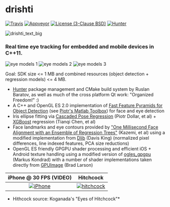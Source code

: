 # drishti

[![Travis][travis_shield]][travis_builds]
[![Appveyor][appveyor_shield]][appveyor_builds]
[![License (3-Clause BSD)][license_shield]][license_link]
[![Hunter][hunter_shield]][hunter_link]

[hunter_shield]: https://img.shields.io/badge/hunter-v0.19.75-blue.svg
[hunter_link]: http://github.com/ruslo/hunter

[license_shield]: https://img.shields.io/badge/license-BSD%203--Clause-brightgreen.svg?style=flat-square
[license_link]: http://opensource.org/licenses/BSD-3-Clause

[travis_builds]: https://travis-ci.com/elucideye/drishti/builds
[travis_shield]: https://img.shields.io/travis/elucideye/drishti/master.svg?style=flat-square&label=Linux%20OSX%20Android%20iOS

[appveyor_builds]: https://ci.appveyor.com/api/projects/elucideye/drishti
[appveyor_shield]: https://img.shields.io/appveyor/ci/ingenue/hunter/pkg.gtest.svg?style=flat-square&label=Windows

![drishti_text_big](https://user-images.githubusercontent.com/554720/28922218-3a005f9c-7827-11e7-839c-ef3e9a282f70.png)

### Real time eye tracking for embedded and mobile devices in C++11.

![eye models 1](https://user-images.githubusercontent.com/554720/28920911-d836e56a-7821-11e7-8b41-bc338f100cc1.png)
![eye models 2](https://user-images.githubusercontent.com/554720/28920912-da9f3820-7821-11e7-848c-f526922e24ec.png)
![eye models 3](https://user-images.githubusercontent.com/554720/28920920-dcd8e708-7821-11e7-8fc2-b9f375a9a550.png)

Goal: SDK size <= 1 MB and combined resources (object detection + regression models) <= 4 MB.

* [Hunter](https://github.com/ruslo/hunter) package management and CMake build system by Ruslan Baratov, as well as much of the cross platform Qt work: "Organized Freedom!" :)
* A C++ and OpenGL ES 2.0 implementation of [Fast Feature Pyramids for Object Detection](https://pdollar.github.io/files/papers/DollarPAMI14pyramids.pdf) (see [Piotr's Matlab Toolbox](https://pdollar.github.io/toolbox)) for face and eye detection
* Iris ellipse fitting via [Cascaded Pose Regression](https://pdollar.github.io/files/papers/DollarCVPR10pose.pdf) (Piotr Dollar, et al) + [XGBoost](https://github.com/dmlc/xgboost) regression (Tianqi Chen, et al) 
* Face landmarks and eye contours provided by ["One Millisecond Face Alignment with an Ensemble of Regression Trees"](http://www.cv-foundation.org/openaccess/content_cvpr_2014/papers/Kazemi_One_Millisecond_Face_2014_CVPR_paper.pdf) (Kazemi, et al) using a modified implementation from [Dlib](https://github.com/davisking/dlib) (Davis King) (normalized pixel differences, line indexed features, PCA size reductions)
* OpenGL ES friendly GPGPU shader processing and efficient iOS + Android texture handling using a modified version of [ogles_gpgpu](https://github.com/hunter-packages/ogles_gpgpu) (Markus Kondrad) with a number of shader implementations taken directly from [GPUImage](https://github.com/BradLarson/GPUImage) (Brad Larson)

iPhone @ 30 FPS (VIDEO)                                        |  Hitchcock 
:-------------------------------------------------------------:|:-------------------------:
[![iPhone](https://goo.gl/1uLQ44)](https://vimeo.com/230351171)|[![hitchcock](https://goo.gl/rMzrBB)](https://vimeo.com/219386623)

* Hithcock source: Koganada's "Eyes of Hitchcock"*

